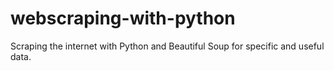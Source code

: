 # webscraping-with-python
Scraping the internet with Python and Beautiful Soup for specific and useful data.

